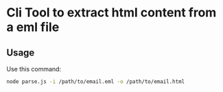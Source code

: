 # Cli Tool to extract html content from a eml file

## Usage
Use this command:


```bash
node parse.js -i /path/to/email.eml -o /path/to/email.html
```
